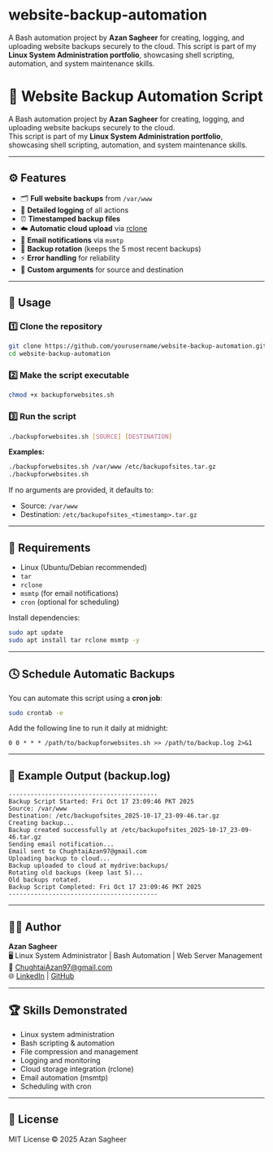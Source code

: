 # website-backup-automation
A Bash automation project by **Azan Sagheer** for creating, logging, and uploading website backups securely to the cloud.   This script is part of my **Linux System Administration portfolio**, showcasing shell scripting, automation, and system maintenance skills.


# 🧠 Website Backup Automation Script

A Bash automation project by **Azan Sagheer** for creating, logging, and uploading website backups securely to the cloud.  
This script is part of my **Linux System Administration portfolio**, showcasing shell scripting, automation, and system maintenance skills.

---

## ⚙️ Features

- 🗂️ **Full website backups** from `/var/www`
- 🧾 **Detailed logging** of all actions
- ⏰ **Timestamped backup files**
- ☁️ **Automatic cloud upload** via [rclone](https://rclone.org/)
- 📧 **Email notifications** via `msmtp`
- 🔁 **Backup rotation** (keeps the 5 most recent backups)
- ⚡ **Error handling** for reliability
- 🧩 **Custom arguments** for source and destination

---

## 📜 Usage

### 1️⃣ Clone the repository
```bash
git clone https://github.com/yourusername/website-backup-automation.git
cd website-backup-automation
```

### 2️⃣ Make the script executable
```bash
chmod +x backupforwebsites.sh
```

### 3️⃣ Run the script
```bash
./backupforwebsites.sh [SOURCE] [DESTINATION]
```

**Examples:**
```bash
./backupforwebsites.sh /var/www /etc/backupofsites.tar.gz
./backupforwebsites.sh
```

If no arguments are provided, it defaults to:
- Source: `/var/www`
- Destination: `/etc/backupofsites_<timestamp>.tar.gz`

---

## 🧰 Requirements

- Linux (Ubuntu/Debian recommended)
- `tar`
- `rclone`
- `msmtp` (for email notifications)
- `cron` (optional for scheduling)

Install dependencies:
```bash
sudo apt update
sudo apt install tar rclone msmtp -y
```

---

## 🕓 Schedule Automatic Backups

You can automate this script using a **cron job**:
```bash
sudo crontab -e
```

Add the following line to run it daily at midnight:
```
0 0 * * * /path/to/backupforwebsites.sh >> /path/to/backup.log 2>&1
```

---

## 🧠 Example Output (backup.log)

```
-----------------------------------------
Backup Script Started: Fri Oct 17 23:09:46 PKT 2025
Source: /var/www
Destination: /etc/backupofsites_2025-10-17_23-09-46.tar.gz
Creating backup...
Backup created successfully at /etc/backupofsites_2025-10-17_23-09-46.tar.gz
Sending email notification...
Email sent to ChughtaiAzan97@gmail.com
Uploading backup to cloud...
Backup uploaded to cloud at mydrive:backups/
Rotating old backups (keep last 5)...
Old backups rotated.
Backup Script Completed: Fri Oct 17 23:09:46 PKT 2025
-----------------------------------------
```

---

## 👨‍💻 Author

**Azan Sagheer**  
🖥️ Linux System Administrator | Bash Automation | Web Server Management  
📧 [ChughtaiAzan97@gmail.com](mailto:ChughtaiAzan97@gmail.com)  
🌐 [LinkedIn](https://linkedin.com/in/yourprofile) | [GitHub](https://github.com/yourusername)

---

## 🏆 Skills Demonstrated

- Linux system administration  
- Bash scripting & automation  
- File compression and management  
- Logging and monitoring  
- Cloud storage integration (rclone)  
- Email automation (msmtp)  
- Scheduling with cron  

---

## 🧾 License

MIT License © 2025 Azan Sagheer
